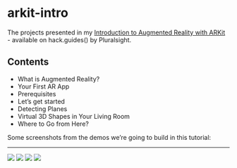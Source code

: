 # arkit-intro
The projects presented in my [Introduction to Augmented Reality with ARKit](https://www.pluralsight.com/guides/other/introduction-to-augmented-reality-with-arkit) - available on hack.guides() by Pluralsight. 
## Contents
- What is Augmented Reality?
- Your First AR App
- Prerequisites
- Let’s get started
- Detecting Planes
- Virtual 3D Shapes in Your Living Room
- Where to Go from Here?

Some screenshots from the demos we’re going to build in this tutorial:

***
![](https://raw.githubusercontent.com/pluralsight/guides/master/images/cf003f0e-cf95-443b-90d0-ee80123a20fe.PNG)
![](https://raw.githubusercontent.com/pluralsight/guides/master/images/0036d9ff-6076-4e18-b9c7-c76e6b9dc1ef.PNG)
![](https://raw.githubusercontent.com/pluralsight/guides/master/images/2b87593c-178e-46e6-be2d-f16cf81719bf.PNG)
![](https://raw.githubusercontent.com/pluralsight/guides/master/images/66eb6c0f-bb81-4937-b477-7e968e153310.PNG)
